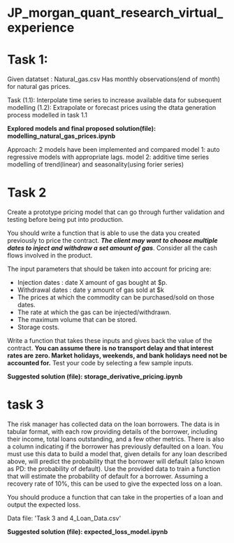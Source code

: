 # JP_morgan_quant_research_virtual_experience

# Task 1:

Given datatset : Natural_gas.csv 
Has monthly observations(end of month) for natural gas prices. 

Task (1.1): Interpolate time series to increase available data for subsequent modelling
     (1.2): Extrapolate or forecast prices using the dtata generation process modelled in task 1.1

**Explored models and final proposed solution(file): modelling_natural_gas_prices.ipynb**

Approach: 2 models have been implemented and compared
model 1: auto regressive models with appropriate lags.
model 2: additive time series modelling of trend(linear) and seasonality(using forier series)

# Task 2

Create a prototype pricing model that can go through further validation and testing before being put into production. 

You should write a function that is able to use the data you created previously to price the contract. ***The client may want to choose multiple dates to inject and withdraw a set amount of gas***. Consider all the cash flows involved in the product.

The input parameters that should be taken into account for pricing are:

- Injection dates : date X amount of gas bought at $p. 
- Withdrawal dates : date y amount of gas sold at $k
- The prices at which the commodity can be purchased/sold on those dates.
- The rate at which the gas can be injected/withdrawn.
- The maximum volume that can be stored.
- Storage costs.


Write a function that takes these inputs and gives back the value of the contract. **You can assume there is no transport delay and that interest rates are zero. Market holidays, weekends, and bank holidays need not be accounted for.** Test your code by selecting a few sample inputs.

**Suggested solution (file): storage_derivative_pricing.ipynb** 


# task 3

 
The risk manager has collected data on the loan borrowers. The data is in tabular format, with each row providing details of the borrower, including their income, total loans outstanding, and a few other metrics. There is also a column indicating if the borrower has previously defaulted on a loan. You must use this data to build a model that, given details for any loan described above, will predict the probability that the borrower will default (also known as PD: the probability of default). Use the provided data to train a function that will estimate the probability of default for a borrower. Assuming a recovery rate of 10%, this can be used to give the expected loss on a loan.

You should produce a function that can take in the properties of a loan and output the expected loss.

Data file: 'Task 3 and 4_Loan_Data.csv'

**Suggested solution (file): expected_loss_model.ipynb** 
